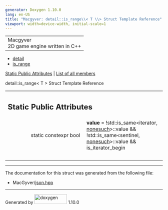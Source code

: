 ```yaml
---
generator: Doxygen 1.10.0
lang: en-US
title: "Macgyver: detail::is_range\\< T \\> Struct Template Reference"
viewport: width=device-width, initial-scale=1
---
```


<div id="top">

<div id="titlearea">

<table data-cellspacing="0" data-cellpadding="0">
<colgroup>
<col style="width: 100%" />
</colgroup>
<tbody>
<tr id="projectrow" class="odd">
<td id="projectalign"><div id="projectname">
Macgyver
</div>
<div id="projectbrief">
2D game engine written in C++
</div></td>
</tr>
</tbody>
</table>

</div>

<div id="main-nav">

</div>

<div id="nav-path" class="navpath">

- <a href="namespacedetail.html" class="el">detail</a>
- <a href="structdetail_1_1is__range.html" class="el">is_range</a>

</div>

</div>

<div class="header">

<div class="summary">

[Static Public Attributes](#pub-static-attribs) \| [List of all
members](structdetail_1_1is__range-members.html)

</div>

<div class="headertitle">

<div class="title">

detail::is_range\< T \> Struct Template Reference

</div>

</div>

</div>

<div class="contents">

<table class="memberdecls">
<colgroup>
<col style="width: 50%" />
<col style="width: 50%" />
</colgroup>
<tbody>
<tr class="odd heading">
<td colspan="2"><h2 id="static-public-attributes"
class="groupheader"><span id="pub-static-attribs"></span> Static Public
Attributes</h2></td>
</tr>
<tr id="r_ace5df29dc07df4c868b41ff7eb6b8d74"
class="even memitem:ace5df29dc07df4c868b41ff7eb6b8d74">
<td class="memItemLeft" style="text-align: right;"
data-valign="top"><span id="ace5df29dc07df4c868b41ff7eb6b8d74"></span>
static constexpr bool </td>
<td class="memItemRight" data-valign="bottom"><strong>value</strong> =
!std::is_same&lt;iterator, <a href="structdetail_1_1nonesuch.html"
class="el">nonesuch</a>&gt;::value &amp;&amp; !std::is_same&lt;sentinel,
<a href="structdetail_1_1nonesuch.html"
class="el">nonesuch</a>&gt;::value &amp;&amp; is_iterator_begin</td>
</tr>
<tr class="odd separator:ace5df29dc07df4c868b41ff7eb6b8d74">
<td colspan="2" class="memSeparator"> </td>
</tr>
</tbody>
</table>

------------------------------------------------------------------------

The documentation for this struct was generated from the following file:

- MacGyver/<a href="json_8hpp_source.html" class="el">json.hpp</a>

</div>

------------------------------------------------------------------------

<span class="small">Generated
by [<img src="doxygen.svg" class="footer" width="104" height="31"
alt="doxygen" />](https://www.doxygen.org/index.html) 1.10.0</span>
